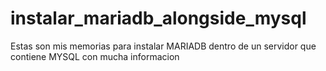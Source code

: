 # instalar_mariadb_alongside_mysql
Estas son mis memorias para instalar MARIADB dentro de un servidor que contiene MYSQL con mucha informacion
